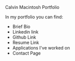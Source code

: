 Calvin Macintosh Portfolio

In my portfolio you can find:
- Brief Bio
- Linkedin link
- Github Link
- Resume Link
- Applications I've worked on
- Contact Page